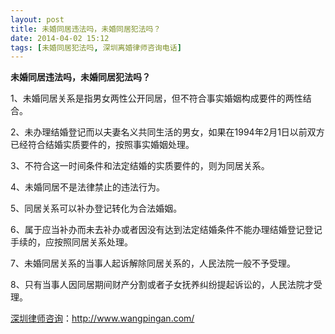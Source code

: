 ```yaml
---
layout: post
title: 未婚同居违法吗，未婚同居犯法吗？
date: 2014-04-02 15:12
tags: [未婚同居犯法吗, 深圳离婚律师咨询电话]
---
```

<strong>未婚同居违法吗，未婚同居犯法吗？</strong>

1、未婚同居关系是指男女两性公开同居，但不符合事实婚姻构成要件的两性结合。

2、未办理结婚登记而以夫妻名义共同生活的男女，如果在1994年2月1日以前双方已经符合结婚实质要件的，按照事实婚姻处理。

3、不符合这一时间条件和法定结婚的实质要件的，则为同居关系。

4、未婚同居不是法律禁止的违法行为。

5、同居关系可以补办登记转化为合法婚姻。

6、属于应当补办而未去补办或者因没有达到法定结婚条件不能办理结婚登记登记手续的，应按照同居关系处理。

7、未婚同居关系的当事人起诉解除同居关系的，人民法院一般不予受理。

8、只有当事人因同居期间财产分割或者子女抚养纠纷提起诉讼的，人民法院才受理。

<a href="http://www.wangpingan.com/">深圳律师咨询</a>：<a href="http://www.wangpingan.com/">http://www.wangpingan.com/</a>

